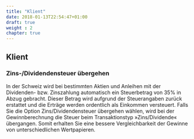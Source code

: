 ```yaml
---
title: "Klient"
date: 2018-01-13T22:54:47+01:00
draft: true
weight : 2
chapter: true
---
```

## Klient
### Zins-/Dividendensteuer übergehen

In der Schweiz wird bei bestimmten Aktien und Anleihen mit der Dividenden- bzw. Zinszahlung automatisch ein Steuerbetrag von 35% in Abzug gebracht. Dieser Betrag wird aufgrund der Steuerangaben zurück erstattet und die Erträge werden ordentlich als Einkommen versteuert. Falls Sie die Option Zins/Dividendensteuer übergehen wählen, wird  bei der Gewinnberechnung die Steuer beim Transaktionstyp »Zins/Dividende« übergangen. Somit erhalten Sie eine bessere Vergleichbarkeit der Gewinne von unterschiedlichen Wertpapieren.
